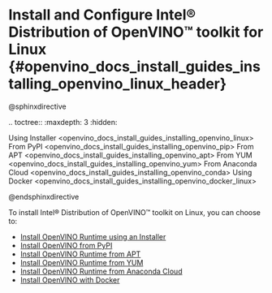 # Install and Configure Intel® Distribution of OpenVINO™ toolkit for Linux {#openvino_docs_install_guides_installing_openvino_linux_header}

@sphinxdirective

.. toctree::
   :maxdepth: 3
   :hidden:

   Using Installer <openvino_docs_install_guides_installing_openvino_linux>
   From PyPI <openvino_docs_install_guides_installing_openvino_pip>
   From APT <openvino_docs_install_guides_installing_openvino_apt>
   From YUM <openvino_docs_install_guides_installing_openvino_yum>
   From Anaconda Cloud <openvino_docs_install_guides_installing_openvino_conda>
   Using Docker <openvino_docs_install_guides_installing_openvino_docker_linux>

@endsphinxdirective

To install Intel® Distribution of OpenVINO™ toolkit on Linux, you can choose to: 

* [Install OpenVINO Runtime using an Installer](installing-openvino-linux.md)
* [Install OpenVINO from PyPI](installing-openvino-pip.md)
* [Install OpenVINO Runtime from APT](installing-openvino-apt.md)
* [Install OpenVINO Runtime from YUM](installing-openvino-yum.md)
* [Install OpenVINO Runtime from Anaconda Cloud](installing-openvino-conda.md)
* [Install OpenVINO with Docker](installing-openvino-docker-linux.md)

